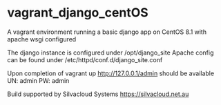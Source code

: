 # vagrant_django_centOS
A vagrant environment running a basic django app on CentOS 8.1 with apache wsgi configured

The django instance is configured under /opt/django_site
Apache config can be found under /etc/httpd/conf.d/django_site.conf

Upon completion of vagrant up http://127.0.0.1/admin should be available
UN: admin
PW: admin

Build supported by Silvacloud Systems https://silvacloud.net.au